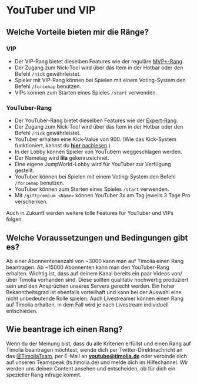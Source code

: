 # YouTuber und VIP

## Welche Vorteile bieten mir die Ränge?

### VIP
- Der VIP-Rang bietet dieselben Features wie der reguläre [MVP+-Rang](premium.md).
- Der Zugang zum Nick-Tool wird über das Item in der Hotbar oder den Befehl `/nick` gewährleistet.
- Spieler mit VIP-Rang können bei Spielen mit einem Voting-System den Befehl `/forcemap` benutzen.
- VIPs können zum Starten eines Spieles `/start` verwenden.

### YouTuber-Rang
- Der YouTuber-Rang bietet dieselben Features wie der [Expert-Rang](premium.md).
- Der Zugang zum Nick-Tool wird über das Item in der Hotbar oder den Befehl `/nick` gewährleistet.
- YouTuber erhalten eine Kick-Value von 900. (Wie das Kick-System funktioniert, kannst du [<strong>hier</strong> nachlesen](/faq/#wie-funktioniert-das-kick-system).)
- In der Lobby können Spieler von YouTubern weggeschlagen werden.
- Der Nametag wird <span class='youtuber'>**lila**</span> gekennzeichnet.
- Eine eigene JumpWorld-Lobby wird für YouTuber zur Verfügung gestellt.
- YouTuber können bei Spielen mit einem Voting-System den Befehl `/forcemap` benutzen.
- YouTuber können zum Starten eines Spieles `/start` verwenden.
- Mit `/giftpremium <Name>` können YouTuber 3x am Tag jeweils 3 Tage Pro verschenken.

Auch in Zukunft werden weitere tolle Features für YouTuber und VIPs folgen.

## Welche Voraussetzungen und Bedingungen gibt es?
Ab einer Abonnentenanzahl von ~3000 kann man auf Timolia einen Rang beantragen. Ab ~15000 Abonnenten kann man den YouTuber-Rang erhalten. Wichtig ist, dass auf deinem Kanal bereits ein paar Videos von/über Timolia vorhanden sind.
Diese sollten qualitativ hochwertig produziert sein und den Ansprüchen unseres Servers gerecht werden. Ein hoher Bekanntheitsgrad ist ebenfalls vorteilhaft und kann bei der Auswahl
eine nicht unbedeutende Rolle spielen. Auch Livestreamer können einen Rang auf Timolia erhalten, in dem Fall wird je nach Livestream individuell entschieden.

## Wie beantrage ich einen Rang?
Wenn du der Meinung bist, dass du alle Kriterien erfüllst und einen Rang auf Timolia beantragen möchtest, wende dich per Twitter-Direktnachricht an das [@TimoliaTeam](https://twitter.com/TimoliaTeam), per E-Mail an <strong>youtube@timolia.de</strong> oder verbinde dich auf unseren Teamspeak (ts.timolia.de) und melde dich im Hilfechannel.
Wir werden uns deinen Content ansehen und entscheiden, ob für dich ein spezieller Rang infrage kommt.
